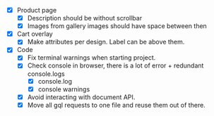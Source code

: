 - [x] Product page
  - [x] Description should be without scrollbar
  - [x] Images from gallery images should have space between then

- [x] Cart overlay
  - [x] Make attributes per design. Label can be above them.

- [x] Code
  - [x] Fix terminal warnings when starting project.
  - [x] Check console in browser, there is a lot of error + redundant console.logs
    - [x] console.log
    - [x] console warnings
  - [x] Avoid interacting with document API.
  - [x] Move all gql requests to one file and reuse them out of there.

